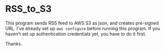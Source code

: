 # RSS_to_S3
This program sends RSS feed to AWS S3 as json, and creates pre-signed URL.
I've already set up `aws configure` before running this program.
If you haven't set up authentication credentials yet, you have to do it first.

Thanks.
